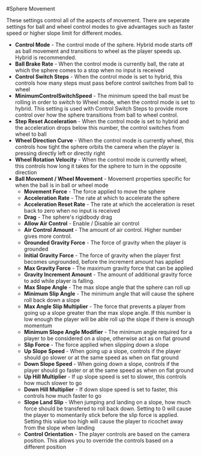 #Sphere Movement

These settings control all of the aspects of movement.  There are seperate settings for ball and wheel control modes to give advantages such as faster speed or higher slope limit for different modes.

- **Control Mode** - The control mode of the sphere.  Hybrid mode starts off as ball movement and transitions to wheel as the player speeds up.  Hybrid is recommended.
- **Ball Brake Rate** - When the control mode is currently ball, the rate at which the sphere comes to a stop when no input is received
- **Control Switch Steps** - When the control mode is set to hybrid, this controls how many steps must pass before control switches from ball to wheel
- **MinimumControlSwitchSpeed** - The minimum speed the ball must be rolling in order to switch to Wheel mode, when the control mode is set to hybrid.  This setting is used with Control Switch Steps to provide more control over how the sphere transitions from ball to wheel control.
- **Step Reset Acceleration** - When the control mode is set to hybrid and the acceleration drops below this number, the control switches from wheel to ball
- **Wheel Direction Curve** - When the control mode is currently wheel, this controls how tight the sphere orbits the camera when the player is pressing directly left or directly right
- **Wheel Rotation Velocity** - When the control mode is currently wheel, this controls how long it takes for the sphere to turn in the opposite direction
- **Ball Movement / Wheel Movement** - Movement properties specific for when the ball is in ball or wheel mode
    - **Movement Force** - The force applied to move the sphere
    - **Acceleration Rate** - The rate at which to accelerate the sphere
    - **Acceleration Reset Rate** - The rate at which the acceleration is reset back to zero when no input is received
    - **Drag** - The sphere's rigidbody drag
    - **Allow Air Control** - Enable / Disable air control
    - **Air Control Amount** - The amount of air control.  Higher number gives more control.
    - **Grounded Gravity Force** - The force of gravity when the player is grounded
    - **Initial Gravity Force** - The force of gravity when the player first becomes ungrounded, before the increment amount has applied
    - **Max Gravity Force** - The maximum gravity force that can be applied
    - **Gravity Increment Amount** - The amount of additional gravity force to add while player is falling.
    - **Max Slope Angle** - The max slope angle that the sphere can roll up
    - **Minimum Slip Angle** - The minimum angle that will cause the sphere roll back down a slope
    - **Max Angle Slip Multiplier** - The force that prevents a player from going up a slope greater than the max slope angle.  If this number is low enough the player will be able roll up the slope if there is enough momentum
    - **Minimum Slope Angle Modifier** - The minimum angle required for a player to be considered on a slope, otherwise act as on flat ground
    - **Slip Force** - The force applied when slipping down a slope
    - **Up Slope Speed** - When going up a slope, controls if the player should go slower or at the same speed as when on flat ground
    - **Down Slope Speed** - When going down a slope, controls if the player should go faster or at the same speed as when on flat ground
    - **Up Hill Multiplier** - If up slope speed is set to slower, this controls how much slower to go
    - **Down Hill Multiplier** - If down slope speed is set to faster, this controls how much faster to go
    - **Slope Land Slip** - When jumping and landing on a slope, how much force should be transfered to roll back down.  Setting to 0 will cause the player to momentarily stick before the slip force is applied. Setting this value too high will cause the player to ricochet away from the slope when landing
    - **Control Orientation** - The player controls are based on the camera position.  This allows you to override the controls based on a different position



